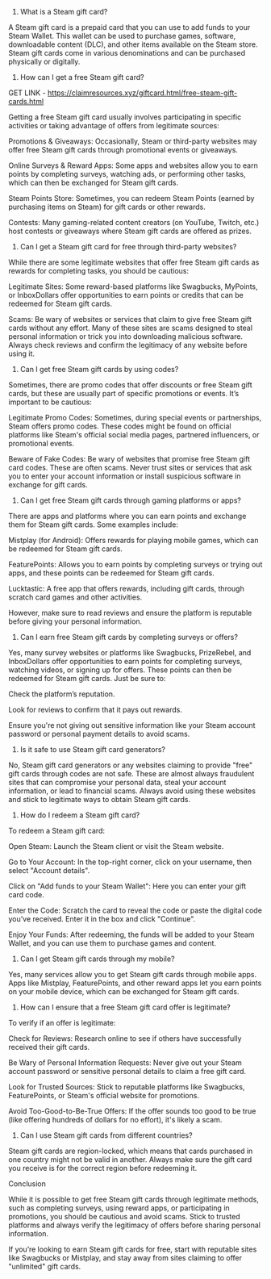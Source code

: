 ﻿1. What is a Steam gift card?

A Steam gift card is a prepaid card that you can use to add funds to your Steam Wallet. This wallet can be used to purchase games, software, downloadable content (DLC), and other items available on the Steam store. Steam gift cards come in various denominations and can be purchased physically or digitally.

1. How can I get a free Steam gift card?

GET LINK - https://claimresources.xyz/giftcard.html/free-steam-gift-cards.html

Getting a free Steam gift card usually involves participating in specific activities or taking advantage of offers from legitimate sources:

Promotions & Giveaways: Occasionally, Steam or third-party websites may offer free Steam gift cards through promotional events or giveaways.

Online Surveys & Reward Apps: Some apps and websites allow you to earn points by completing surveys, watching ads, or performing other tasks, which can then be exchanged for Steam gift cards.

Steam Points Store: Sometimes, you can redeem Steam Points (earned by purchasing items on Steam) for gift cards or other rewards.

Contests: Many gaming-related content creators (on YouTube, Twitch, etc.) host contests or giveaways where Steam gift cards are offered as prizes.

1. Can I get a Steam gift card for free through third-party websites?

While there are some legitimate websites that offer free Steam gift cards as rewards for completing tasks, you should be cautious:

Legitimate Sites: Some reward-based platforms like Swagbucks, MyPoints, or InboxDollars offer opportunities to earn points or credits that can be redeemed for Steam gift cards.

Scams: Be wary of websites or services that claim to give free Steam gift cards without any effort. Many of these sites are scams designed to steal personal information or trick you into downloading malicious software. Always check reviews and confirm the legitimacy of any website before using it.

1. Can I get free Steam gift cards by using codes?

Sometimes, there are promo codes that offer discounts or free Steam gift cards, but these are usually part of specific promotions or events. It’s important to be cautious:

Legitimate Promo Codes: Sometimes, during special events or partnerships, Steam offers promo codes. These codes might be found on official platforms like Steam's official social media pages, partnered influencers, or promotional events.

Beware of Fake Codes: Be wary of websites that promise free Steam gift card codes. These are often scams. Never trust sites or services that ask you to enter your account information or install suspicious software in exchange for gift cards.

1. Can I get free Steam gift cards through gaming platforms or apps?

There are apps and platforms where you can earn points and exchange them for Steam gift cards. Some examples include:

Mistplay (for Android): Offers rewards for playing mobile games, which can be redeemed for Steam gift cards.

FeaturePoints: Allows you to earn points by completing surveys or trying out apps, and these points can be redeemed for Steam gift cards.

Lucktastic: A free app that offers rewards, including gift cards, through scratch card games and other activities.

However, make sure to read reviews and ensure the platform is reputable before giving your personal information.

1. Can I earn free Steam gift cards by completing surveys or offers?

Yes, many survey websites or platforms like Swagbucks, PrizeRebel, and InboxDollars offer opportunities to earn points for completing surveys, watching videos, or signing up for offers. These points can then be redeemed for Steam gift cards. Just be sure to:

Check the platform’s reputation.

Look for reviews to confirm that it pays out rewards.

Ensure you're not giving out sensitive information like your Steam account password or personal payment details to avoid scams.

1. Is it safe to use Steam gift card generators?

No, Steam gift card generators or any websites claiming to provide "free" gift cards through codes are not safe. These are almost always fraudulent sites that can compromise your personal data, steal your account information, or lead to financial scams. Always avoid using these websites and stick to legitimate ways to obtain Steam gift cards.

1. How do I redeem a Steam gift card?

To redeem a Steam gift card:

Open Steam: Launch the Steam client or visit the Steam website.

Go to Your Account: In the top-right corner, click on your username, then select "Account details".

Click on "Add funds to your Steam Wallet": Here you can enter your gift card code.

Enter the Code: Scratch the card to reveal the code or paste the digital code you’ve received. Enter it in the box and click "Continue".

Enjoy Your Funds: After redeeming, the funds will be added to your Steam Wallet, and you can use them to purchase games and content.

1. Can I get Steam gift cards through my mobile?

Yes, many services allow you to get Steam gift cards through mobile apps. Apps like Mistplay, FeaturePoints, and other reward apps let you earn points on your mobile device, which can be exchanged for Steam gift cards.

1. How can I ensure that a free Steam gift card offer is legitimate?

To verify if an offer is legitimate:

Check for Reviews: Research online to see if others have successfully received their gift cards.

Be Wary of Personal Information Requests: Never give out your Steam account password or sensitive personal details to claim a free gift card.

Look for Trusted Sources: Stick to reputable platforms like Swagbucks, FeaturePoints, or Steam's official website for promotions.

Avoid Too-Good-to-Be-True Offers: If the offer sounds too good to be true (like offering hundreds of dollars for no effort), it's likely a scam.

1. Can I use Steam gift cards from different countries?

Steam gift cards are region-locked, which means that cards purchased in one country might not be valid in another. Always make sure the gift card you receive is for the correct region before redeeming it.

Conclusion

While it is possible to get free Steam gift cards through legitimate methods, such as completing surveys, using reward apps, or participating in promotions, you should be cautious and avoid scams. Stick to trusted platforms and always verify the legitimacy of offers before sharing personal information.

If you’re looking to earn Steam gift cards for free, start with reputable sites like Swagbucks or Mistplay, and stay away from sites claiming to offer "unlimited" gift cards.
